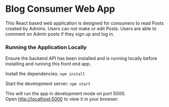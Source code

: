 # Blog Consumer Web App

This React based web application is designed for consumers to read Posts created by Admins. Users can not make or edit Posts. Users are able to comment on Admin posts if they sign up and log in.

### Running the Application Locally

Ensure the backend API has been installed and is running locally before installing and running this front end app.

Install the dependencies:
`npm install`

Start the development server:
`npm start`

This will run the app in development mode on port 5000.\
Open [http://localhost:5000](http://localhost:5000) to view it in your browser.

